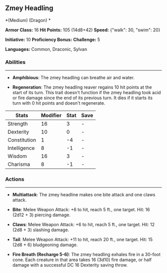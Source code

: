 ## Zmey Headling
*(Medium) (Dragon) *

**Armor Class:** 16
**Hit Points:** 105 (14d8+42)
**Speed:** {"walk": 30, "swim": 20}

**Initiative:** 10
**Proficiency Bonus:**
**Challenge:** 5

**Languages:** Common, Draconic, Sylvan

### Abilities
 --- 
- **Amphibious**: The zmey headling can breathe air and water.

- **Regeneration**: The zmey headling reaver regains 10 hit points at the start of its turn. This trait doesn't function if the zmey headling took acid or fire damage since the end of its previous turn. It dies if it starts its turn with 0 hit points and doesn't regenerate.



| Stats | Modifier | Stat | Save
| ---- | ---- | ---- | ---- |
| Strength | 16 | 3 | - |
| Dexterity | 10 | 0 | - |
| Constitution | 1 | -4 | - |
| Intelligence | 8 | -1 | - |
| Wisdom | 16 | 3 | - |
| Charisma | 8 | -1 | - |

### Actions
 --- 
- **Multiattack**: The zmey headline makes one bite attack and one claws attack.

- **Bite**: Melee Weapon Attack: +6 to hit, reach 5 ft., one target. Hit: 16 (2d12 + 3) piercing damage.

- **Claws**: Melee Weapon Attack: +6 to hit, reach 5 ft., one target. Hit: 12 (2d8 + 3) slashing damage.

- **Tail**: Melee Weapon Attack: +11 to hit, reach 20 ft., one target. Hit: 15 (2d8 + 6) bludgeoning damage.

- **Fire Breath (Recharge 5-6)**: The zmey headling exhales fire in a 30-foot cone. Each creature in that area takes 16 (3d10) fire damage, or half damage with a successful DC 16 Dexterity saving throw.

